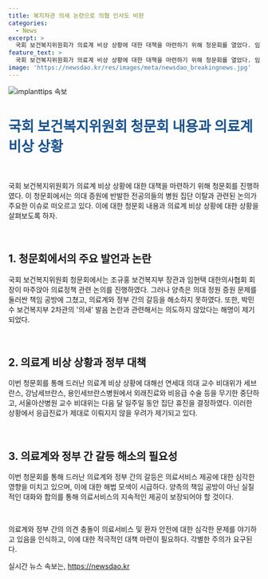 ```yaml
---
title: 복지차관 의새 논란으로 의협 인사도 비판
categories:
  - News
excerpt: >
  국회 보건복지위원회가 의료계 비상 상황에 대한 대책을 마련하기 위해 청문회를 열었다. 임현택 대한의사협회 회장과 조규홍 보건복지부 장관이 대면했지만, 의대 증원 문제로 의원들과 강하게 대립하며 책임 공방만 벌였다. 이에 전공의들은 병원 집단 이탈을 결정했고, 의료계와 정부 간 갈등이 고조되고 있다. 또한, 의료계의 발언과 행동에 대한 논란이 끊이지 않고 있는 상황이며, 이로 인해 일부 병원에서는 비응급 수술 등이 중단될 예정이다.
feature_text: >
  국회 보건복지위원회가 의료계 비상 상황에 대한 대책을 마련하기 위해 청문회를 열었다. 임현택 대한의사협회 회장과 조규홍 보건복지부 장관이 대면했지만, 의대 증원 문제로 의원들과 강하게 대립하며 책임 공방만 벌였다. 이에 전공의들은 병원 집단 이탈을 결정했고, 의료계와 정부 간 갈등이 고조되고 있다. 또한, 의료계의 발언과 행동에 대한 논란이 끊이지 않고 있는 상황이며, 이로 인해 일부 병원에서는 비응급 수술 등이 중단될 예정이다.
image: 'https://newsdao.kr/res/images/meta/newsdao_breakingnews.jpg'
---
```


<p><img src="https://newsdao.kr/res/images/meta/newsdao_breakingnews.jpg" alt="implanttips 속보" /></p>

<h1 data-ke-size="size26" style="color:#1a5490;">국회 보건복지위원회 청문회 내용과 의료계 비상 상황</h1>

<p data-ke-size="size16">&nbsp;</p>

<p>국회 보건복지위원회가 의료계 비상 상황에 대한 대책을 마련하기 위해 청문회를 진행하였다. 이 청문회에서는 의대 증원에 반발한 전공의들의 병원 집단 이탈과 관련된 논의가 주요한 이슈로 떠오르고 있다. 이에 대한 청문회 내용과 의료계 비상 상황에 대한 상황을 살펴보도록 하자.</p>

<p data-ke-size="size16">&nbsp;</p>

<h2 data-ke-size="size26">1. 청문회에서의 주요 발언과 논란</h2>

<p>국회 보건복지위원회 청문회에서는 조규홍 보건복지부 장관과 임현택 대한의사협회 회장이 마주앉아 의료정책 관련 논의를 진행하였다. 그러나 양측은 의대 정원 증원 문제를 둘러싼 책임 공방에 그쳤고, 의료계와 정부 간의 갈등을 해소하지 못하였다. 또한, 박민수 보건복지부 2차관의 '의새' 발음 논란과 관련해서는 의도하지 않았다는 해명이 제기되었다.</p>

<p data-ke-size="size16">&nbsp;</p>

<h2 data-ke-size="size26">2. 의료계 비상 상황과 정부 대책</h2>

<p>이번 청문회를 통해 드러난 의료계 비상 상황에 대해선 연세대 의대 교수 비대위가 세브란스, 강남세브란스, 용인세브란스병원에서 외래진료와 비응급 수술 등을 무기한 중단하고, 서울아산병원 교수 비대위는 다음 달 일주일 동안 집단 휴진을 결정하였다. 이러한 상황에서 응급진료가 제대로 이뤄지지 않을 우려가 제기되고 있다.</p>

<p data-ke-size="size16">&nbsp;</p>

<h2 data-ke-size="size26">3. 의료계와 정부 간 갈등 해소의 필요성</h2>

<p>이번 청문회를 통해 드러난 의료계와 정부 간의 갈등은 의료서비스 제공에 대한 심각한 영향을 미치고 있으며, 이에 대한 해법 모색이 시급하다. 양측의 책임 공방이 아닌 실질적인 대화와 합의를 통해 의료서비스의 지속적인 제공이 보장되어야 할 것이다.</p>

<p data-ke-size="size16">&nbsp;</p>

<p>의료계와 정부 간의 의견 충돌이 의료서비스 및 환자 안전에 대한 심각한 문제를 야기하고 있음을 인식하고, 이에 대한 적극적인 대책 마련이 필요하다. 각별한 주의가 요구된다.</p>
실시간 뉴스 속보는, <a href="https://newsdao.kr" rel="dofollow">https://newsdao.kr</a>


